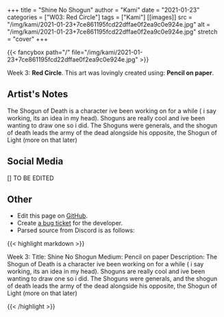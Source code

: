 +++
title =       "Shine No Shogun"
author =      "Kami"
date =        "2021-01-23"
categories =  ["W03: Red Circle"]
tags =        ["Kami"]
[[images]]
                      src = "/img/kami/2021-01-23+7ce861195fcd22dffae0f2ea9c0e924e.jpg"
                      alt = "/img/kami/2021-01-23+7ce861195fcd22dffae0f2ea9c0e924e.jpg"
                      stretch = "cover"
+++


{{< fancybox path="/" file="/img/kami/2021-01-23+7ce861195fcd22dffae0f2ea9c0e924e.jpg" >}}


Week 3: **Red Circle**. This art was lovingly created using: **Pencil on paper**.

## Artist's Notes

The Shogun of Death is a character ive been working on for a while ( i say working, its an idea in my head). Shoguns are really cool and ive been wanting to draw one so i did. The Shoguns were generals, and the shogun of death leads the army of the dead alongside his opposite, the Shogun of Light (more on that later)

## Social Media

[] TO BE EDITED

## Other

- Edit this page on [GitHub](https://github.com/teaminkling/web-refresh/edit/main/blog/content/blog/kami-week-3-a911.md).
- Create [a bug ticket](https://github.com/teaminkling/web-refresh/issues/new?assignees=&labels=bug&template=problem-report.md&title=) for the developer.
- Parsed source from Discord is as follows:

{{< highlight markdown >}}

Week 3:
Title: Shine No Shogun
Medium: Pencil on paper
Description: The Shogun of Death is a character ive been working on for a while ( i say working, its an idea in my head). Shoguns are really cool and ive been wanting to draw one so i did. The Shoguns were generals, and the shogun of death leads the army of the dead alongside his opposite, the Shogun of Light (more on that later)

{{< /highlight >}}